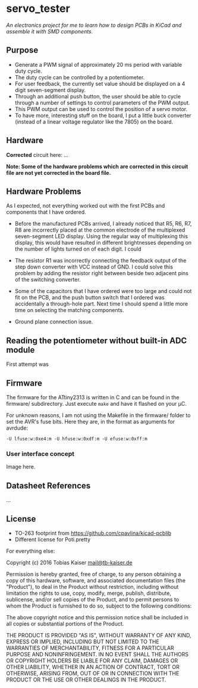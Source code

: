 servo_tester
============
*An electronics project for me to learn how to design PCBs in KiCad and assemble it with SMD components.*

Purpose
-------

* Generate a PWM signal of approximately 20 ms period with variable duty cycle.
* The duty cycle can be controlled by a potentiometer.
* For user feedback, the currently set value should be displayed on a 4 digit seven-segment display.
* Through an additional push button, the user should be able to cycle through a number of settings to control parameters of the PWM output.
* This PWM output can be used to control the position of a servo motor.
* To have more, interesting stuff on the board, I put a little buck converter (instead of a linear voltage regulator like the 7805) on the board.

Hardware
--------

**Corrected** circuit here:
...

**Note: Some of the hardware problems which are corrected in this circuit file are not yet corrected in the board file.**


Hardware Problems
-----------------

As I expected, not everything worked out with the first PCBs and components that I have ordered. 

* Before the manufactured PCBs arrived, I already noticed that R5, R6, R7, R8 are incorrectly placed at the common electrode of the multiplexed seven-segment LED display.
Using the regular way of multiplexing this display, this would have resulted in different brightnesses depending on the number of lights turned on of each digit.
I could 

* The resistor R1 was incorrectly connecting the feedback output of the step down converter with VCC instead of GND.
I could solve this problem by adding the resistor right between beside two adjacent pins of the switching converter.

* Some of the capacitors that I have ordered were too large and could not fit on the PCB, and the push button switch that I ordered was accidentally a through-hole part. 
Next time I should spend a little more time on selecting the matching components. 

* Ground plane connection issue. 

Reading the potentiometer without built-in ADC module
-----------------------------------------------------

First attempt was 

Firmware
--------

The firmware for the ATtiny2313 is written in C and can be found in the firmware/ subdirectory. Just execute ```make``` and have it flashed on your &micro;C.

For unknown reasons, I am not using the Makefile in the firmware/ folder to set the AVR's fuse bits. Here they are, in the format as arguments for avrdude:
```
-U lfuse:w:0xe4:m -U hfuse:w:0xdf:m -U efuse:w:0xff:m
```

### User interface concept

Image here.

Datasheet References
--------------------

...

License
-------

* TO-263 footprint from https://github.com/cpavlina/kicad-pcblib
* Different license for Poti.pretty

For everything else:

Copyright (c) 2016 Tobias Kaiser <mail@tb-kaiser.de>

Permission is hereby granted, free of charge, to any person obtaining a copy of this hardware, software, and associated documentation files (the "Product"), to deal in the Product without restriction, including without limitation the rights to use, copy, modify, merge, publish, distribute, sublicense, and/or sell copies of the Product, and to permit persons to whom the Product is furnished to do so, subject to the following conditions:

The above copyright notice and this permission notice shall be included in all copies or substantial portions of the Product.

THE PRODUCT IS PROVIDED "AS IS", WITHOUT WARRANTY OF ANY KIND, EXPRESS OR IMPLIED, INCLUDING BUT NOT LIMITED TO THE WARRANTIES OF MERCHANTABILITY, FITNESS FOR A PARTICULAR PURPOSE AND NONINFRINGEMENT. IN NO EVENT SHALL THE AUTHORS OR COPYRIGHT HOLDERS BE LIABLE FOR ANY CLAIM, DAMAGES OR OTHER LIABILITY, WHETHER IN AN ACTION OF CONTRACT, TORT OR OTHERWISE, ARISING FROM, OUT OF OR IN CONNECTION WITH THE PRODUCT OR THE USE OR OTHER DEALINGS IN THE PRODUCT.